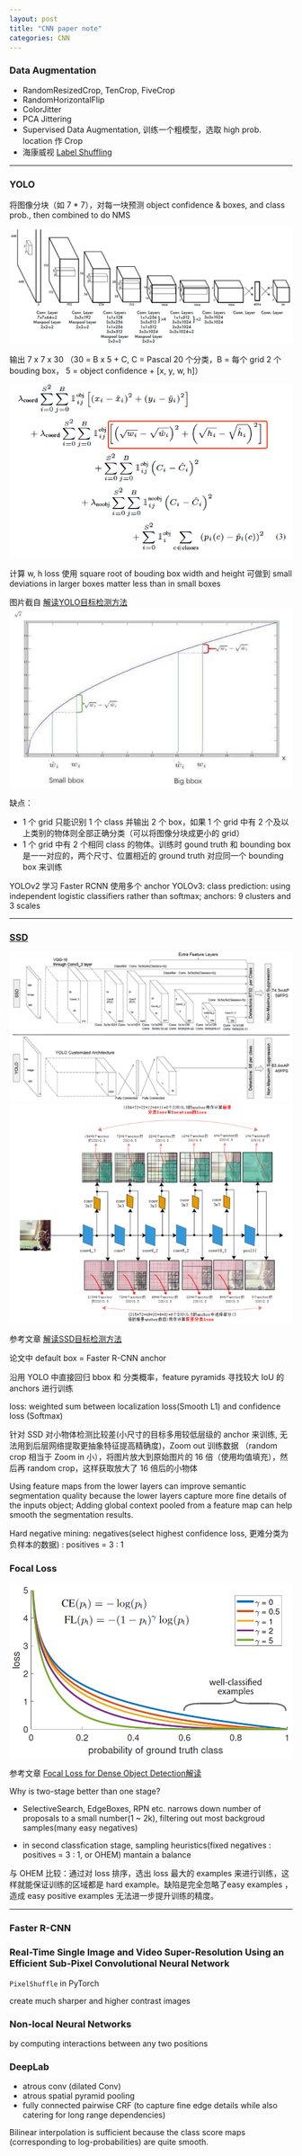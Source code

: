 ```yaml
---
layout: post
title: "CNN paper note"
categories: CNN
---
```


### Data Augmentation

- RandomResizedCrop, TenCrop, FiveCrop
- RandomHorizontalFlip
- ColorJitter
- PCA Jittering
- Supervised Data Augmentation, 训练一个粗模型，选取 high prob. location 作 Crop
- 海康威视 [Label Shuffling](https://zhuanlan.zhihu.com/p/23249000)

---

### YOLO

将图像分块（如 7 * 7），对每一块预测 object confidence & boxes, and class prob., then combined to do NMS

![yolo structure](/images/2018-07-10-CNN-papaer-note/yolo_structure.png)

输出 7 x 7 x 30 （30 = B x 5 + C, C = Pascal 20 个分类，B = 每个 grid 2 个 bouding box， 5 = object confidence + \[x, y, w, h\]）

![yolo loss](/images/2018-07-10-CNN-papaer-note/yolo_loss.png)

计算 w, h loss 使用 square root of bouding box width and height 可做到 small deviations in larger boxes matter less than in small boxes

图片截自 [解读YOLO目标检测方法](https://www.jianshu.com/p/09f40e26451c)
![ylog loss wh](/images/2018-07-10-CNN-papaer-note/yolo_wh.png)


缺点：
- 1 个 grid 只能识别 1 个 class 并输出 2 个 box，如果 1 个 grid 中有 2 个及以上类别的物体则全部正确分类（可以将图像分块成更小的 grid）
- 1 个 grid 中有 2 个相同 class 的物体。训练时 gound truth 和 bounding box 是一一对应的，两个尺寸、位置相近的 ground truth 对应同一个 bounding box 来训练

YOLOv2 学习 Faster RCNN  使用多个 anchor
YOLOv3: class prediction: using independent logistic classifiers rather than softmax; anchors: 9 clusters and 3 scales

---

### [SSD](https://arxiv.org/abs/1512.02325)

![SSD structrue](/images/2018-07-10-CNN-papaer-note/SSD_structure.png)
![ssd anchor](/images/2018-07-10-CNN-papaer-note/ssd_anchor.png)

参考文章 [解读SSD目标检测方法](https://www.jianshu.com/p/0903b160d554)

论文中 default box = Faster R-CNN anchor

沿用 YOLO 中直接回归 bbox 和 分类概率，feature pyramids 寻找较大 IoU 的 anchors 进行训练

loss: weighted sum between localization loss(Smooth L1) and confidence loss (Softmax)

针对 SSD 对小物体检测比较差(小尺寸的目标多用较低层级的 anchor 来训练, 无法用到后层网络提取更抽象特征提高精确度)，Zoom out 训练数据 （random crop 相当于 Zoom in 小），将图片放大到原始图片的 16 倍（使用均值填充），然后再 random crop，这样获取放大了 16 倍后的小物体

Using feature maps from the lower layers can improve semantic segmentation quality because the lower layers capture more fine details of the inputs object; Adding global context pooled from a feature map can help smooth the segmentation results.

Hard negative mining: negatives(select highest confidence loss, 更难分类为负样本的数据) : positives = 3 : 1

### Focal Loss

![focal loss](/images/2018-07-10-CNN-papaer-note/focal_loss.png)

参考文章 [Focal Loss for Dense Object Detection解读](https://www.jianshu.com/p/204d9ad9507f)

Why is two-stage better than one stage?

- SelectiveSearch, EdgeBoxes, RPN etc. narrows down number of proposals to a small number(1 ~ 2k), filtering out most backgroud samples(many easy negatives) 

- in second classfication stage, sampling heuristics(fixed negatives : positives = 3 : 1, or OHEM) mantain a balance

与 OHEM 比较：通过对 loss 排序，选出 loss 最大的 examples 来进行训练，这样就能保证训练的区域都是 hard example。缺陷是完全忽略了easy examples ，造成 easy positive examples 无法进一步提升训练的精度。

---

### Faster R-CNN


### Real-Time Single Image and Video Super-Resolution Using an Efficient Sub-Pixel Convolutional Neural Network

`PixelShuffle` in PyTorch

create much sharper and higher contrast images

### Non-local Neural Networks

by computing interactions between any two positions

### DeepLab

- atrous conv (dilated Conv)
- atrous spatial pyramid pooling
- fully connected pairwise CRF (to capture fine edge details while also catering for long range dependencies)

Bilinear interpolation is sufficient because the class score maps (corresponding to log-probabilities) are quite smooth.